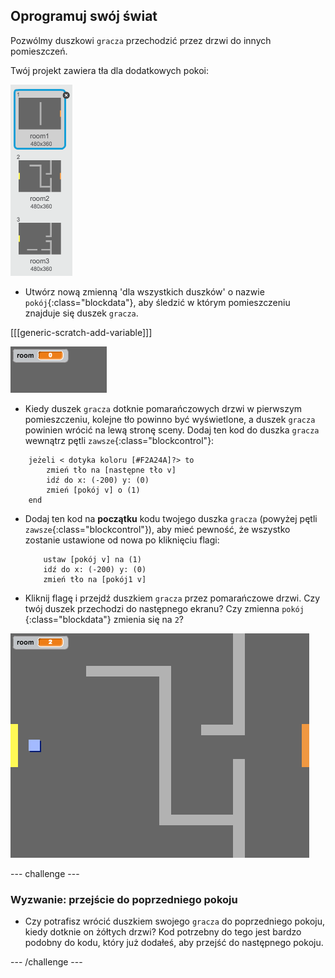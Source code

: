 ## Oprogramuj swój świat

Pozwólmy duszkowi `gracza` przechodzić przez drzwi do innych pomieszczeń.

Twój projekt zawiera tła dla dodatkowych pokoi:

![zrzut ekranu](images/world-backdrops.png)

+ Utwórz nową zmienną 'dla wszystkich duszków' o nazwie `pokój`{:class="blockdata"}, aby śledzić w którym pomieszczeniu znajduje się duszek `gracza`.

[[[generic-scratch-add-variable]]]

![zrzut ekranu](images/world-room.png)

+ Kiedy duszek `gracza` dotknie pomarańczowych drzwi w pierwszym pomieszczeniu, kolejne tło powinno być wyświetlone, a duszek `gracza` powinien wrócić na lewą stronę sceny. Dodaj ten kod do duszka `gracza` wewnątrz pętli `zawsze`{:class="blockcontrol"}:

```blocks
    jeżeli < dotyka koloru [#F2A24A]?> to 
        zmień tło na [następne tło v]
        idź do x: (-200) y: (0)
        zmień [pokój v] o (1)        
    end
```

+ Dodaj ten kod na **początku** kodu twojego duszka `gracza` (powyżej pętli `zawsze`{:class="blockcontrol"}), aby mieć pewność, że wszystko zostanie ustawione od nowa po kliknięciu flagi:
    
    ```blocks
        ustaw [pokój v] na (1)
        idź do x: (-200) y: (0)
        zmień tło na [pokój1 v]
    ```

+ Kliknij flagę i przejdź duszkiem `gracza` przez pomarańczowe drzwi. Czy twój duszek przechodzi do następnego ekranu? Czy zmienna `pokój` {:class="blockdata"} zmienia się na `2`?

![zrzut ekranu](images/world-room-test.png)

\--- challenge \---

### Wyzwanie: przejście do poprzedniego pokoju

+ Czy potrafisz wrócić duszkiem swojego `gracza` do poprzedniego pokoju, kiedy dotknie on żółtych drzwi? Kod potrzebny do tego jest bardzo podobny do kodu, który już dodałeś, aby przejść do następnego pokoju.

\--- /challenge \---